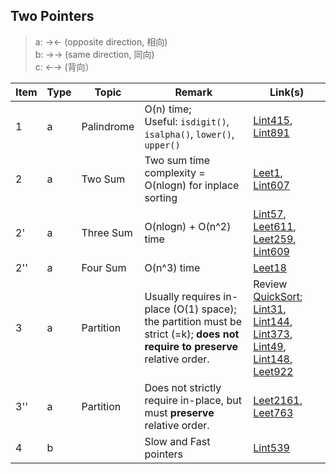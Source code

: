 ## Two Pointers

> a: →← (opposite direction, 相向)\
> b: →→ (same direction, 同向)\
> c: ←→ (背向）

| Item | Type | Topic | Remark | Link(s) |
|  ----  |  ----  | ----  | ----  | ----  |
| 1 | a | Palindrome | O(n) time; <br/> Useful: `isdigit()`, `isalpha()`, `lower()`, `upper()` | [Lint415](https://github.com/chkao831/Algo_learning_notes/blob/main/Two-pointers/LintCode_415_Valid-Palindrome.md), [Lint891](https://github.com/chkao831/Algo_learning_notes/blob/main/Two-pointers/LintCode_891_Valid-Palindrome-II.md)|
| 2 | a | Two Sum | Two sum time complexity = O(nlogn) for inplace sorting | [Leet1](https://github.com/chkao831/Algo_learning_notes/blob/main/Two-pointers/LeetCode_1_Two-Sum.md), [Lint607](https://github.com/chkao831/Algo_learning_notes/blob/main/Two-pointers/LintCode_607_Two-Sum-III-Data-structure-design.md)|
| 2' | a | Three Sum | O(nlogn) + O(n^2) time | [Lint57](https://github.com/chkao831/Algo_learning_notes/blob/main/Two-pointers/LintCode_57_3Sum.md), [Leet611](https://github.com/chkao831/Algo_learning_notes/blob/main/Two-pointers/LeetCode_611_Valid-Triangle-Number.md), [Leet259](https://github.com/chkao831/Algo_learning_notes/blob/main/Two-pointers/LeetCode_259_3Sum-Smaller.md), [Lint609](https://github.com/chkao831/Algo_learning_notes/blob/main/Two-pointers/LintCode_609_Two-Sum-Less-than-or-equal-to-target.md) |
| 2'' | a | Four Sum |  O(n^3) time | [Leet18](https://github.com/chkao831/Algo_learning_notes/blob/main/Two-pointers/LeetCode_18_4Sum.md) | 
| 3 | a | Partition | Usually requires in-place (O(1) space); the partition must be strict (<k and >=k); **does not require to preserve** relative order. | Review [QuickSort](https://github.com/chkao831/Algo_learning_notes/blob/main/DnC/LintCode_464_Sort-Integers-II_QuickSort.md);<br/>[Lint31](https://github.com/chkao831/Algo_learning_notes/blob/main/Two-pointers/LintCode_31_Partition-Array.md), [Lint144](https://github.com/chkao831/Algo_learning_notes/blob/main/Two-pointers/LintCode_144_Interleaving-Positive-and-Negative-Numbers.md), [Lint373](https://github.com/chkao831/Algo_learning_notes/blob/main/Two-pointers/LintCode_373_Partition-Array-by-Odd-and-Even.md), [Lint49](https://github.com/chkao831/Algo_learning_notes/blob/main/Two-pointers/LintCode_49_Sort-Letters-by-Case.md), [Lint148](https://github.com/chkao831/Algo_learning_notes/blob/main/Two-pointers/LintCode_148_Sort-Colors.md), [Leet922](https://github.com/chkao831/Algo_learning_notes/blob/main/Two-pointers/LeetCode_922_Sort-Array-By-Parity-II.md)|
| 3'' | a | Partition | Does not strictly require in-place, but must **preserve** relative order. | [Leet2161](https://github.com/chkao831/Algo_learning_notes/blob/main/Two-pointers/LeetCode_2161_Partition-Array-According-to-Given-Pivot.md), [Leet763](https://github.com/chkao831/Algo_learning_notes/blob/main/Two-pointers/LeetCode_763_Partition-Labels.md) |
| 4 | b |  | Slow and Fast pointers | [Lint539](https://github.com/chkao831/Algo_learning_notes/blob/main/Two-pointers/LintCode_539_move-zeroes.md) |

